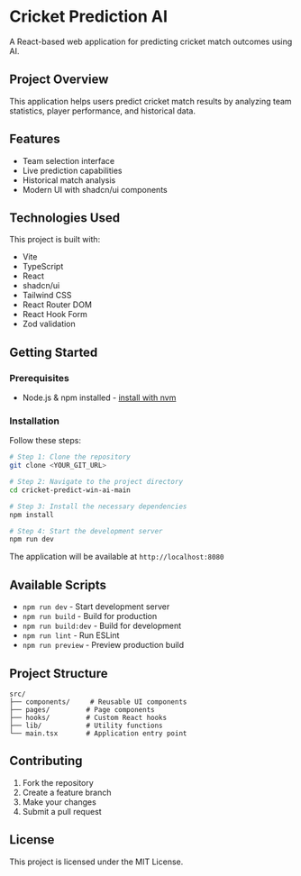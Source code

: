 # Cricket Prediction AI

A React-based web application for predicting cricket match outcomes using AI.

## Project Overview

This application helps users predict cricket match results by analyzing team statistics, player performance, and historical data.

## Features

- Team selection interface
- Live prediction capabilities
- Historical match analysis
- Modern UI with shadcn/ui components

## Technologies Used

This project is built with:

- Vite
- TypeScript
- React
- shadcn/ui
- Tailwind CSS
- React Router DOM
- React Hook Form
- Zod validation

## Getting Started

### Prerequisites

- Node.js & npm installed - [install with nvm](https://github.com/nvm-sh/nvm#installing-and-updating)

### Installation

Follow these steps:

```sh
# Step 1: Clone the repository
git clone <YOUR_GIT_URL>

# Step 2: Navigate to the project directory
cd cricket-predict-win-ai-main

# Step 3: Install the necessary dependencies
npm install

# Step 4: Start the development server
npm run dev
```

The application will be available at `http://localhost:8080`

## Available Scripts

- `npm run dev` - Start development server
- `npm run build` - Build for production
- `npm run build:dev` - Build for development
- `npm run lint` - Run ESLint
- `npm run preview` - Preview production build

## Project Structure

```
src/
├── components/     # Reusable UI components
├── pages/         # Page components
├── hooks/         # Custom React hooks
├── lib/           # Utility functions
└── main.tsx       # Application entry point
```

## Contributing

1. Fork the repository
2. Create a feature branch
3. Make your changes
4. Submit a pull request

## License

This project is licensed under the MIT License.
